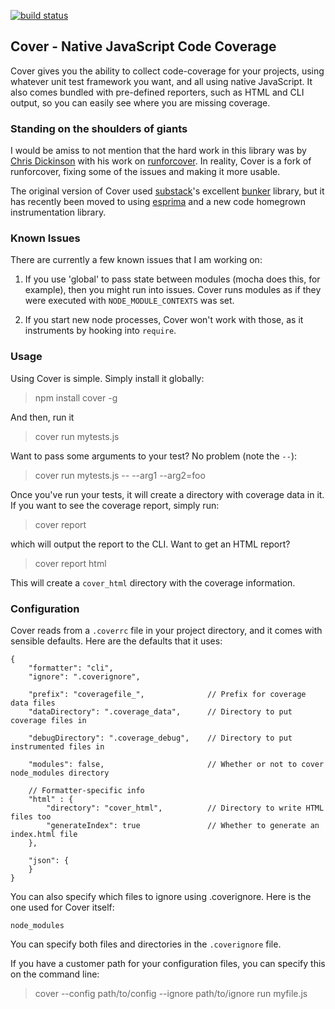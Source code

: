 [![build status](https://secure.travis-ci.org/itay/node-cover.png)](http://travis-ci.org/itay/node-cover)
## Cover - Native JavaScript Code Coverage

Cover gives you the ability to collect code-coverage for your projects, using
whatever unit test framework you want, and all using native JavaScript. It also
comes bundled with pre-defined reporters, such as HTML and CLI output, so you
can easily see where you are missing coverage.

### Standing on the shoulders of giants

I would be amiss to not mention that the hard work in this library was
by [Chris Dickinson] with his work on [runforcover]. In reality, Cover is 
a fork of runforcover, fixing some of the issues and making it more usable.

The original version of Cover used [substack]'s excellent [bunker] library,
but it has recently been moved to using [esprima] and a new code homegrown
instrumentation library.

### Known Issues

There are currently a few known issues that I am working on:

1. If you use 'global' to pass state between modules (mocha does this, for
example), then you might run into issues. Cover runs modules as if they
were executed with `NODE_MODULE_CONTEXTS` was set.

2. If you start new node processes, Cover won't work with those, as
it instruments by hooking into `require`.

### Usage

Using Cover is simple. Simply install it globally:

> npm install cover -g

And then, run it

> cover run mytests.js

Want to pass some arguments to your test? No problem (note the `--`):

> cover run mytests.js -- --arg1 --arg2=foo

 Once you've run your tests, it will create a directory with coverage data in it.
 If you want to see the coverage report, simply run:
 
 > cover report
 
 which will output the report to the CLI. Want to get an HTML report?
 
 > cover report html
 
 This will create a `cover_html` directory with the coverage information.
 
### Configuration

Cover reads from a `.coverrc` file in your project directory, and it comes
with sensible defaults. Here are the defaults that it uses:

    {
        "formatter": "cli",
        "ignore": ".coverignore",
        
        "prefix": "coveragefile_",              // Prefix for coverage data files
        "dataDirectory": ".coverage_data",      // Directory to put coverage files in
        
        "debugDirectory": ".coverage_debug",    // Directory to put instrumented files in
        
        "modules": false,                       // Whether or not to cover node_modules directory
        
        // Formatter-specific info
        "html" : {
            "directory": "cover_html",          // Directory to write HTML files too
            "generateIndex": true               // Whether to generate an index.html file
        },
        
        "json": {
        }
    }
    
You can also specify which files to ignore using .coverignore. Here is the one used
for Cover itself:

    node_modules
    
You can specify both files and directories in the `.coverignore` file.

If you have a customer path for your configuration files, you can specify this
on the command line:

> cover --config path/to/config --ignore path/to/ignore run myfile.js

[esprima]: http://www.esprima.org
[substack]: https://github.com/substack
[bunker]: https://github.com/substack/node-bunker
[Chris Dickinson]: https://github.com/chrisdickinson
[runforcover]: https://github.com/chrisdickinson/node-runforcover